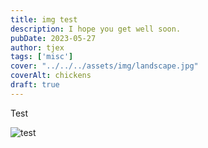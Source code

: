 ```yaml
---
title: img test
description: I hope you get well soon.
pubDate: 2023-05-27 
author: tjex
tags: ['misc']
cover: "../../../assets/img/landscape.jpg"
coverAlt: chickens
draft: true
---
```



Test

![test](../../../assets/img/landscape.jpg)


